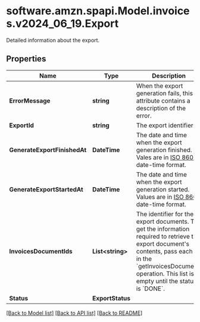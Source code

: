 # software.amzn.spapi.Model.invoices.v2024_06_19.Export
Detailed information about the export.

## Properties

Name | Type | Description | Notes
------------ | ------------- | ------------- | -------------
**ErrorMessage** | **string** | When the export generation fails, this attribute contains a description of the error. | [optional] 
**ExportId** | **string** | The export identifier. | [optional] 
**GenerateExportFinishedAt** | **DateTime** | The date and time when the export generation finished. Vales are in [ISO 8601](https://developer-docs.amazon.com/sp-api/docs/iso-8601) date-time format. | [optional] 
**GenerateExportStartedAt** | **DateTime** | The date and time when the export generation started. Values are in [ISO 8601](https://developer-docs.amazon.com/sp-api/docs/iso-8601) date-time format. | [optional] 
**InvoicesDocumentIds** | **List&lt;string&gt;** | The identifier for the export documents. To get the information required to retrieve the export document&#39;s contents, pass each ID in the &#x60;getInvoicesDocument&#x60; operation.  This list is empty until the status is &#x60;DONE&#x60;. | [optional] 
**Status** | **ExportStatus** |  | [optional] 

[[Back to Model list]](../README.md#documentation-for-models) [[Back to API list]](../README.md#documentation-for-api-endpoints) [[Back to README]](../README.md)

